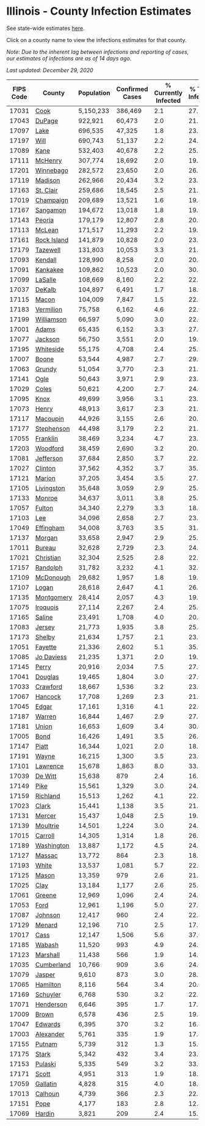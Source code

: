 # Illinois - County Infection Estimates

See state-wide estimates [here](/infections/us-il).

Click on a county name to view the infections estimates for that county.

*Note: Due to the inherent lag between infections and reporting of cases, our estimates of infections are as of 14 days ago.*

*Last updated: December 29, 2020*

|   FIPS Code |                     County |   Population |   Confirmed Cases |   % Currently Infected |   % Total Infected |
|-------------|----------------------------|--------------|-------------------|------------------------|--------------------|
|       17031 |               [Cook](cook) |    5,150,233 |           386,469 |                    2.1 |               27.2 |
|       17043 |           [DuPage](dupage) |      922,921 |            60,473 |                    2.0 |               21.7 |
|       17097 |               [Lake](lake) |      696,535 |            47,325 |                    1.8 |               23.9 |
|       17197 |               [Will](will) |      690,743 |            51,137 |                    2.2 |               24.3 |
|       17089 |               [Kane](kane) |      532,403 |            40,678 |                    2.2 |               25.5 |
|       17111 |         [McHenry](mchenry) |      307,774 |            18,692 |                    2.0 |               19.2 |
|       17201 |     [Winnebago](winnebago) |      282,572 |            23,650 |                    2.0 |               26.3 |
|       17119 |         [Madison](madison) |      262,966 |            20,434 |                    3.2 |               23.1 |
|       17163 |     [St. Clair](st.-clair) |      259,686 |            18,545 |                    2.5 |               21.9 |
|       17019 |     [Champaign](champaign) |      209,689 |            13,521 |                    1.6 |               19.4 |
|       17167 |       [Sangamon](sangamon) |      194,672 |            13,018 |                    1.8 |               19.9 |
|       17143 |           [Peoria](peoria) |      179,179 |            12,807 |                    2.8 |               20.9 |
|       17113 |           [McLean](mclean) |      171,517 |            11,293 |                    2.2 |               19.3 |
|       17161 | [Rock Island](rock-island) |      141,879 |            10,828 |                    2.0 |               23.8 |
|       17179 |       [Tazewell](tazewell) |      131,803 |            10,053 |                    3.3 |               21.8 |
|       17093 |         [Kendall](kendall) |      128,990 |             8,258 |                    2.0 |               20.4 |
|       17091 |       [Kankakee](kankakee) |      109,862 |            10,523 |                    2.0 |               30.8 |
|       17099 |         [LaSalle](lasalle) |      108,669 |             8,160 |                    2.2 |               22.1 |
|       17037 |           [DeKalb](dekalb) |      104,897 |             6,491 |                    1.7 |               18.9 |
|       17115 |             [Macon](macon) |      104,009 |             7,847 |                    1.5 |               22.5 |
|       17183 |     [Vermilion](vermilion) |       75,758 |             6,162 |                    4.6 |               22.9 |
|       17199 |   [Williamson](williamson) |       66,597 |             5,090 |                    3.0 |               22.0 |
|       17001 |             [Adams](adams) |       65,435 |             6,152 |                    3.3 |               27.4 |
|       17077 |         [Jackson](jackson) |       56,750 |             3,551 |                    2.0 |               19.6 |
|       17195 |     [Whiteside](whiteside) |       55,175 |             4,708 |                    2.4 |               25.7 |
|       17007 |             [Boone](boone) |       53,544 |             4,987 |                    2.7 |               29.0 |
|       17063 |           [Grundy](grundy) |       51,054 |             3,770 |                    2.3 |               21.9 |
|       17141 |               [Ogle](ogle) |       50,643 |             3,971 |                    2.9 |               23.8 |
|       17029 |             [Coles](coles) |       50,621 |             4,200 |                    2.7 |               24.6 |
|       17095 |               [Knox](knox) |       49,699 |             3,956 |                    3.1 |               23.2 |
|       17073 |             [Henry](henry) |       48,913 |             3,617 |                    2.3 |               21.9 |
|       17117 |       [Macoupin](macoupin) |       44,926 |             3,155 |                    2.6 |               20.5 |
|       17177 |   [Stephenson](stephenson) |       44,498 |             3,179 |                    2.2 |               21.8 |
|       17055 |       [Franklin](franklin) |       38,469 |             3,234 |                    4.7 |               23.7 |
|       17203 |       [Woodford](woodford) |       38,459 |             2,690 |                    3.2 |               20.1 |
|       17081 |     [Jefferson](jefferson) |       37,684 |             2,850 |                    3.7 |               22.5 |
|       17027 |         [Clinton](clinton) |       37,562 |             4,352 |                    3.7 |               35.1 |
|       17121 |           [Marion](marion) |       37,205 |             3,454 |                    3.5 |               27.1 |
|       17105 |   [Livingston](livingston) |       35,648 |             3,059 |                    2.9 |               25.0 |
|       17133 |           [Monroe](monroe) |       34,637 |             3,011 |                    3.8 |               25.9 |
|       17057 |           [Fulton](fulton) |       34,340 |             2,279 |                    3.3 |               18.6 |
|       17103 |                 [Lee](lee) |       34,096 |             2,658 |                    2.7 |               23.1 |
|       17049 |     [Effingham](effingham) |       34,008 |             3,763 |                    3.5 |               31.8 |
|       17137 |           [Morgan](morgan) |       33,658 |             2,947 |                    2.9 |               25.9 |
|       17011 |           [Bureau](bureau) |       32,628 |             2,729 |                    2.3 |               24.3 |
|       17021 |     [Christian](christian) |       32,304 |             2,525 |                    2.8 |               22.9 |
|       17157 |       [Randolph](randolph) |       31,782 |             3,232 |                    4.1 |               32.0 |
|       17109 |     [McDonough](mcdonough) |       29,682 |             1,957 |                    1.8 |               19.9 |
|       17107 |             [Logan](logan) |       28,618 |             2,647 |                    4.1 |               26.5 |
|       17135 |   [Montgomery](montgomery) |       28,414 |             2,057 |                    4.3 |               19.2 |
|       17075 |       [Iroquois](iroquois) |       27,114 |             2,267 |                    2.4 |               25.6 |
|       17165 |           [Saline](saline) |       23,491 |             1,708 |                    4.0 |               20.4 |
|       17083 |           [Jersey](jersey) |       21,773 |             1,935 |                    3.8 |               25.4 |
|       17173 |           [Shelby](shelby) |       21,634 |             1,757 |                    2.1 |               23.7 |
|       17051 |         [Fayette](fayette) |       21,336 |             2,602 |                    5.1 |               35.2 |
|       17085 |   [Jo Daviess](jo-daviess) |       21,235 |             1,371 |                    2.0 |               19.2 |
|       17145 |             [Perry](perry) |       20,916 |             2,034 |                    7.5 |               27.3 |
|       17041 |         [Douglas](douglas) |       19,465 |             1,804 |                    3.0 |               27.0 |
|       17033 |       [Crawford](crawford) |       18,667 |             1,536 |                    3.2 |               23.6 |
|       17067 |         [Hancock](hancock) |       17,708 |             1,269 |                    2.3 |               21.0 |
|       17045 |             [Edgar](edgar) |       17,161 |             1,316 |                    4.1 |               22.0 |
|       17187 |           [Warren](warren) |       16,844 |             1,467 |                    2.9 |               27.5 |
|       17181 |             [Union](union) |       16,653 |             1,609 |                    3.4 |               30.0 |
|       17005 |               [Bond](bond) |       16,426 |             1,491 |                    3.5 |               26.4 |
|       17147 |             [Piatt](piatt) |       16,344 |             1,021 |                    2.0 |               18.3 |
|       17191 |             [Wayne](wayne) |       16,215 |             1,300 |                    3.5 |               23.0 |
|       17101 |       [Lawrence](lawrence) |       15,678 |             1,863 |                    8.0 |               33.2 |
|       17039 |         [De Witt](de-witt) |       15,638 |               879 |                    2.4 |               16.1 |
|       17149 |               [Pike](pike) |       15,561 |             1,329 |                    3.0 |               24.7 |
|       17159 |       [Richland](richland) |       15,513 |             1,262 |                    4.1 |               22.9 |
|       17023 |             [Clark](clark) |       15,441 |             1,138 |                    3.5 |               21.4 |
|       17131 |           [Mercer](mercer) |       15,437 |             1,048 |                    2.5 |               19.9 |
|       17139 |       [Moultrie](moultrie) |       14,501 |             1,224 |                    3.0 |               24.5 |
|       17015 |         [Carroll](carroll) |       14,305 |             1,314 |                    1.8 |               26.9 |
|       17189 |   [Washington](washington) |       13,887 |             1,172 |                    4.5 |               24.1 |
|       17127 |           [Massac](massac) |       13,772 |               864 |                    2.3 |               18.1 |
|       17193 |             [White](white) |       13,537 |             1,081 |                    5.7 |               22.6 |
|       17125 |             [Mason](mason) |       13,359 |               979 |                    2.6 |               21.3 |
|       17025 |               [Clay](clay) |       13,184 |             1,177 |                    2.6 |               25.8 |
|       17061 |           [Greene](greene) |       12,969 |             1,096 |                    2.4 |               24.7 |
|       17053 |               [Ford](ford) |       12,961 |             1,196 |                    5.0 |               27.0 |
|       17087 |         [Johnson](johnson) |       12,417 |               960 |                    2.4 |               22.3 |
|       17129 |           [Menard](menard) |       12,196 |               710 |                    2.5 |               17.1 |
|       17017 |               [Cass](cass) |       12,147 |             1,506 |                    5.6 |               37.6 |
|       17185 |           [Wabash](wabash) |       11,520 |               993 |                    4.9 |               24.8 |
|       17123 |       [Marshall](marshall) |       11,438 |               566 |                    1.9 |               14.3 |
|       17035 |   [Cumberland](cumberland) |       10,766 |               909 |                    3.6 |               24.6 |
|       17079 |           [Jasper](jasper) |        9,610 |               873 |                    3.0 |               28.7 |
|       17065 |       [Hamilton](hamilton) |        8,116 |               564 |                    3.4 |               20.0 |
|       17169 |       [Schuyler](schuyler) |        6,768 |               530 |                    3.2 |               22.7 |
|       17071 |     [Henderson](henderson) |        6,646 |               395 |                    1.7 |               17.3 |
|       17009 |             [Brown](brown) |        6,578 |               436 |                    2.5 |               19.4 |
|       17047 |         [Edwards](edwards) |        6,395 |               370 |                    3.2 |               16.4 |
|       17003 |     [Alexander](alexander) |        5,761 |               335 |                    1.9 |               17.4 |
|       17155 |           [Putnam](putnam) |        5,739 |               312 |                    1.3 |               15.6 |
|       17175 |             [Stark](stark) |        5,342 |               432 |                    3.4 |               23.0 |
|       17153 |         [Pulaski](pulaski) |        5,335 |               549 |                    3.2 |               33.0 |
|       17171 |             [Scott](scott) |        4,951 |               313 |                    1.9 |               18.1 |
|       17059 |       [Gallatin](gallatin) |        4,828 |               315 |                    4.0 |               18.6 |
|       17013 |         [Calhoun](calhoun) |        4,739 |               366 |                    2.3 |               22.1 |
|       17151 |               [Pope](pope) |        4,177 |               183 |                    2.8 |               12.4 |
|       17069 |           [Hardin](hardin) |        3,821 |               209 |                    2.4 |               15.7 |